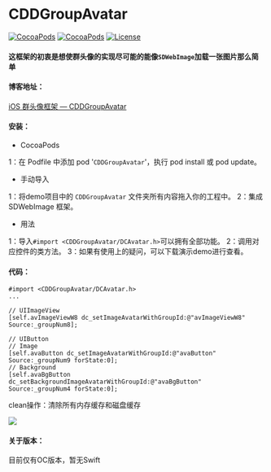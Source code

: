 # CDDGroupAvatar


[![CocoaPods](https://img.shields.io/cocoapods/v/CDDGroupAvatar.svg)](https://cocoapods.org/pods/YBImageBrowser)&nbsp;[![CocoaPods](https://img.shields.io/cocoapods/p/YBImageBrowser.svg)](https://github.com/indulgeIn/YBImageBrowser)&nbsp;[![License](https://img.shields.io/github/license/indulgeIn/YBImageBrowser.svg)](https://github.com/indulgeIn/YBImageBrowser)&nbsp;

#### 这框架的初衷是想使群头像的实现尽可能的能像`SDWebImage`加载一张图片那么简单


#### 博客地址：

[iOS 群头像框架 — CDDGroupAvatar](https://www.jianshu.com/writer#/notebooks/5403986/notes/51837851)

#### 安装：

* CocoaPods

1：在 Podfile 中添加 pod '`CDDGroupAvatar`'，执行 pod install 或 pod update。

* 手动导入

1：将demo项目中的 `CDDGroupAvatar` 文件夹所有内容拖入你的工程中。
2：集成 SDWebImage 框架。

* 用法

1：导入`#import <CDDGroupAvatar/DCAvatar.h>`可以拥有全部功能。
2：调用对应控件的类方法。
3：如果有使用上的疑问，可以下载演示demo进行查看。

#### 代码：

```
#import <CDDGroupAvatar/DCAvatar.h>
...

// UIImageView
[self.avImageViewW8 dc_setImageAvatarWithGroupId:@"avImageViewW8" Source:_groupNum8];

// UIButton
// Image
[self.avaButton dc_setImageAvatarWithGroupId:@"avaButton" Source:_groupNum9 forState:0];
// Background
[self.avaBgButton dc_setBackgroundImageAvatarWithGroupId:@"avaBgButton" Source:_groupNum4 forState:0];
```

clean操作：清除所有内存缓存和磁盘缓存


![](http://ww4.sinaimg.cn/large/006tNc79ly1g5mlql5ti4j30ds0u416w.jpg)



#### 关于版本：
目前仅有OC版本，暂无Swift

